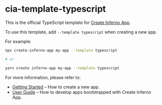 # cia-template-typescript

This is the official TypeScript template for [Create Inferno App](https://github.com/facebook/create-inferno-app).

To use this template, add `--template typescript` when creating a new app.

For example:

```sh
npx create-inferno-app my-app --template typescript

# or

yarn create inferno-app my-app --template typescript
```

For more information, please refer to:

- [Getting Started](https://create-inferno-app.dev/docs/getting-started) – How to create a new app.
- [User Guide](https://create-inferno-app.dev) – How to develop apps bootstrapped with Create Inferno App.
